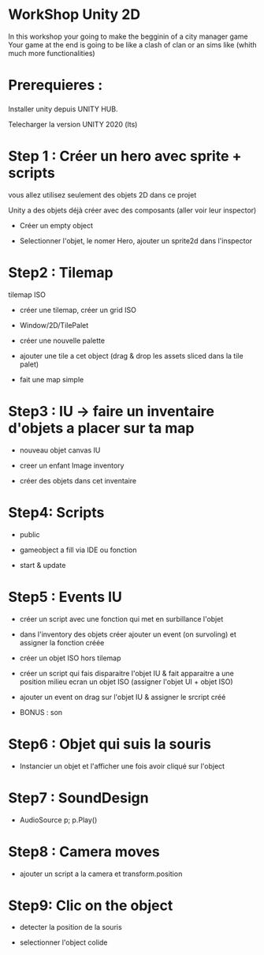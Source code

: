 # WorkShop Unity 2D 
 In this workshop your going to make the begginin of a city manager game
 Your game at the end is going to be like a clash of clan or an sims like (whith much more functionalities)

# Prerequieres : <h3>
  Installer unity depuis UNITY HUB.

  Telecharger la version UNITY 2020 (lts)


# Step 1 : Créer un hero avec sprite + scripts

 vous allez utilisez seulement des objets 2D dans ce projet

 Unity a des objets déjà créer avec des composants (aller voir leur inspector)

 - Créer un empty object

 - Selectionner l'objet, le nomer Hero, ajouter un sprite2d dans l'inspector


# Step2 : Tilemap

 tilemap ISO

 - créer une tilemap, créer un grid ISO

 - Window/2D/TilePalet

 - créer une nouvelle palette

 - ajouter une tile a cet object (drag & drop les assets sliced dans la tile palet)

 - fait une map simple


# Step3 : IU -> faire un inventaire d'objets a placer sur ta map

 - nouveau objet canvas IU

 - creer un enfant Image inventory

 - créer des objets dans cet inventaire


# Step4: Scripts

 - public

 - gameobject a fill via IDE ou fonction

 - start & update


# Step5 : Events IU

 - créer un script avec une fonction qui met en surbillance l'objet

 - dans l'inventory des objets créer ajouter un event (on survoling) et assigner la fonction créée

 - créer un objet ISO hors tilemap

 - créer un script qui fais disparaitre  l'objet IU & fait apparaitre a une position milieu ecran un objet ISO (assigner l'objet UI + objet ISO)

 - ajouter un event on drag sur l'objet IU & assigner le srcript créé

 - BONUS : son


# Step6 : Objet qui suis la souris

 - Instancier un objet et l'afficher une fois avoir cliqué sur l'object


# Step7 : SoundDesign

 - AudioSource p; p.Play()


# Step8 : Camera moves

 - ajouter un script a la camera et transform.position


# Step9: Clic on the object

 - detecter la position de la souris

 - selectionner l'object colide